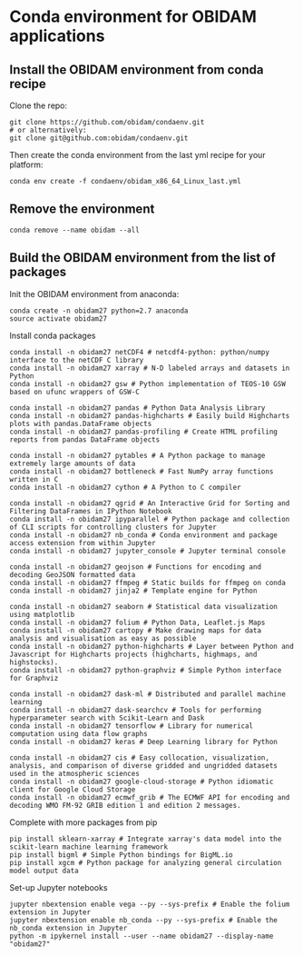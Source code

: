 # Conda environment for OBIDAM applications

## Install the OBIDAM environment from conda recipe

Clone the repo:

	git clone https://github.com/obidam/condaenv.git
	# or alternatively:
	git clone git@github.com:obidam/condaenv.git

Then create the conda environment from the last yml recipe for your platform:

	conda env create -f condaenv/obidam_x86_64_Linux_last.yml

## Remove the environment

	conda remove --name obidam --all

## Build the OBIDAM environment from the list of packages

Init the OBIDAM environment from anaconda:

	conda create -n obidam27 python=2.7 anaconda
	source activate obidam27

Install conda packages

	conda install -n obidam27 netCDF4 # netcdf4-python: python/numpy interface to the netCDF C library
	conda install -n obidam27 xarray # N-D labeled arrays and datasets in Python 
	conda install -n obidam27 gsw # Python implementation of TEOS-10 GSW based on ufunc wrappers of GSW-C

	conda install -n obidam27 pandas # Python Data Analysis Library
	conda install -n obidam27 pandas-highcharts # Easily build Highcharts plots with pandas.DataFrame objects
	conda install -n obidam27 pandas-profiling # Create HTML profiling reports from pandas DataFrame objects

	conda install -n obidam27 pytables # A Python package to manage extremely large amounts of data
	conda install -n obidam27 bottleneck # Fast NumPy array functions written in C
	conda install -n obidam27 cython # A Python to C compiler

	conda install -n obidam27 qgrid # An Interactive Grid for Sorting and Filtering DataFrames in IPython Notebook
	conda install -n obidam27 ipyparallel # Python package and collection of CLI scripts for controlling clusters for Jupyter
	conda install -n obidam27 nb_conda # Conda environment and package access extension from within Jupyter
	conda install -n obidam27 jupyter_console # Jupyter terminal console

	conda install -n obidam27 geojson # Functions for encoding and decoding GeoJSON formatted data
	conda install -n obidam27 ffmpeg # Static builds for ffmpeg on conda
	conda install -n obidam27 jinja2 # Template engine for Python

	conda install -n obidam27 seaborn # Statistical data visualization using matplotlib
	conda install -n obidam27 folium # Python Data, Leaflet.js Maps
	conda install -n obidam27 cartopy # Make drawing maps for data analysis and visualisation as easy as possible
	conda install -n obidam27 python-highcharts # Layer between Python and Javascript for Highcharts projects (highcharts, highmaps, and highstocks).
	conda install -n obidam27 python-graphviz # Simple Python interface for Graphviz

	conda install -n obidam27 dask-ml # Distributed and parallel machine learning
	conda install -n obidam27 dask-searchcv # Tools for performing hyperparameter search with Scikit-Learn and Dask
	conda install -n obidam27 tensorflow # Library for numerical computation using data flow graphs
	conda install -n obidam27 keras # Deep Learning library for Python

	conda install -n obidam27 cis # Easy collocation, visualization, analysis, and comparison of diverse gridded and ungridded datasets used in the atmospheric sciences
	conda install -n obidam27 google-cloud-storage # Python idiomatic client for Google Cloud Storage
	conda install -n obidam27 ecmwf_grib # The ECMWF API for encoding and decoding WMO FM-92 GRIB edition 1 and edition 2 messages.

Complete with more packages from pip

	pip install sklearn-xarray # Integrate xarray's data model into the scikit-learn machine learning framework
	pip install bigml # Simple Python bindings for BigML.io
	pip install xgcm # Python package for analyzing general circulation model output data

Set-up Jupyter notebooks

	jupyter nbextension enable vega --py --sys-prefix # Enable the folium extension in Jupyter
	jupyter nbextension enable nb_conda --py --sys-prefix # Enable the nb_conda extension in Jupyter
	python -m ipykernel install --user --name obidam27 --display-name "obidam27"
